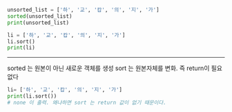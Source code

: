 ```python
unsorted_list = ['하', '교', '캅', '의', '지', '가']
sorted(unsorted_list)
print(unsorted_list)

li = ['하', '교', '캅', '의', '지', '가']
li.sort()
print(li)
```
---
sorted 는 원본이 아닌 새로운 객체를 생성
sort 는 원본자체를 변화. 즉 return이 필요 없다

```python
li= ['하', '교', '캅', '의', '지', '가']
print(li.sort())
# none 이 출력. 왜냐하면 sort 는 return 값이 없기 때문이다.
```